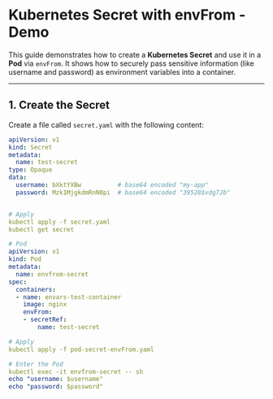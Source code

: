 # Kubernetes Secret with envFrom - Demo

This guide demonstrates how to create a **Kubernetes Secret** and use it in a **Pod** via `envFrom`. It shows how to securely pass sensitive information (like username and password) as environment variables into a container.

---

## 1. Create the Secret

Create a file called `secret.yaml` with the following content:

```yaml
apiVersion: v1
kind: Secret
metadata:
  name: test-secret
type: Opaque
data:
  username: bXktYXBw          # base64 encoded "my-app"
  password: Mzk1MjgkdmRnN0pi  # base64 encoded "39528$vdg7Jb"


# Apply
kubectl apply -f secret.yaml
kubectl get secret

# Pod
apiVersion: v1
kind: Pod
metadata:
  name: envfrom-secret
spec:
  containers:
  - name: envars-test-container
    image: nginx
    envFrom:
    - secretRef:
        name: test-secret

# Apply
kubectl apply -f pod-secret-envFrom.yaml

# Enter the Pod
kubectl exec -it envfrom-secret -- sh
echo "username: $username"
echo "password: $password"
```